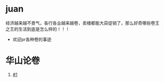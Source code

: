 # juan
经济越来越不景气，各行各业越来越卷，卖楼都能大蒜促销了，那么好奇哪些卷王之王的生活到底是怎么样的！！！

- 欢迎pr各种卷的事迹

# 华山论卷
1. [#1](https://github.com/Rennbon/juan/issues/1)





